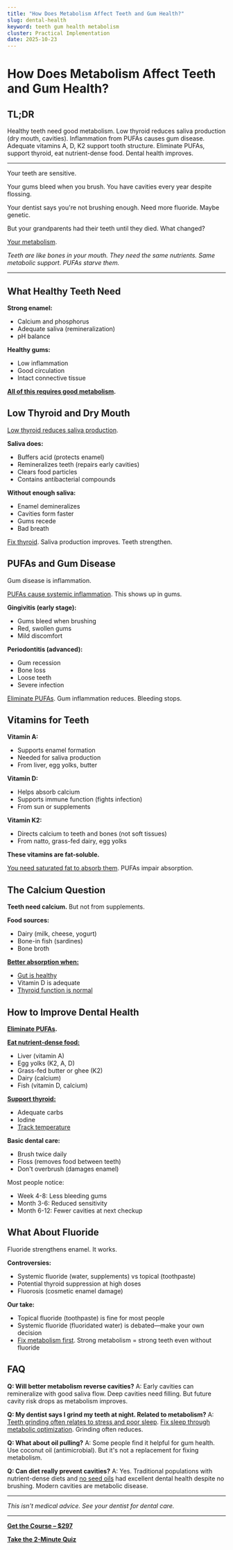 ```yaml
---
title: "How Does Metabolism Affect Teeth and Gum Health?"
slug: dental-health
keyword: teeth gum health metabolism
cluster: Practical Implementation
date: 2025-10-23
---
```


# How Does Metabolism Affect Teeth and Gum Health?

## TL;DR

Healthy teeth need good metabolism. Low thyroid reduces saliva production (dry mouth, cavities). Inflammation from PUFAs causes gum disease. Adequate vitamins A, D, K2 support tooth structure. Eliminate PUFAs, support thyroid, eat nutrient-dense food. Dental health improves.

---

Your teeth are sensitive.

Your gums bleed when you brush. You have cavities every year despite flossing.

Your dentist says you're not brushing enough. Need more fluoride. Maybe genetic.

But your grandparents had their teeth until they died. What changed?

[Your metabolism](/blog/seed-oils-and-thyroid).

*Teeth are like bones in your mouth. They need the same nutrients. Same metabolic support. PUFAs starve them.*

---

## What Healthy Teeth Need

**Strong enamel:**
- Calcium and phosphorus
- Adequate saliva (remineralization)
- pH balance

**Healthy gums:**
- Low inflammation
- Good circulation
- Intact connective tissue

**[All of this requires good metabolism](/blog/seed-oils-and-thyroid).**

## Low Thyroid and Dry Mouth

[Low thyroid reduces saliva production](/blog/thyroid-labs-interpretation).

**Saliva does:**
- Buffers acid (protects enamel)
- Remineralizes teeth (repairs early cavities)
- Clears food particles
- Contains antibacterial compounds

**Without enough saliva:**
- Enamel demineralizes
- Cavities form faster
- Gums recede
- Bad breath

[Fix thyroid](/blog/seed-oils-and-thyroid). Saliva production improves. Teeth strengthen.

## PUFAs and Gum Disease

Gum disease is inflammation.

[PUFAs cause systemic inflammation](/blog/pufas-inflammation). This shows up in gums.

**Gingivitis (early stage):**
- Gums bleed when brushing
- Red, swollen gums
- Mild discomfort

**Periodontitis (advanced):**
- Gum recession
- Bone loss
- Loose teeth
- Severe infection

[Eliminate PUFAs](/blog/seven-day-pufa-purge). Gum inflammation reduces. Bleeding stops.

## Vitamins for Teeth

**Vitamin A:**
- Supports enamel formation
- Needed for saliva production
- From liver, egg yolks, butter

**Vitamin D:**
- Helps absorb calcium
- Supports immune function (fights infection)
- From sun or supplements

**Vitamin K2:**
- Directs calcium to teeth and bones (not soft tissues)
- From natto, grass-fed dairy, egg yolks

**These vitamins are fat-soluble.**

[You need saturated fat to absorb them](/blog/pufas-vs-saturated-fat). PUFAs impair absorption.

## The Calcium Question

**Teeth need calcium.** But not from supplements.

**Food sources:**
- Dairy (milk, cheese, yogurt)
- Bone-in fish (sardines)
- Bone broth

**[Better absorption when:](/blog/calcium-vitamin-d)**
- [Gut is healthy](/blog/pufas-gut-health)
- Vitamin D is adequate
- [Thyroid function is normal](/blog/seed-oils-and-thyroid)

## How to Improve Dental Health

**[Eliminate PUFAs](/blog/seven-day-pufa-purge).**

**[Eat nutrient-dense food:](/blog/meal-planning)**
- Liver (vitamin A)
- Egg yolks (K2, A, D)
- Grass-fed butter or ghee (K2)
- Dairy (calcium)
- Fish (vitamin D, calcium)

**[Support thyroid:](/blog/seed-oils-and-thyroid)**
- Adequate carbs
- Iodine
- [Track temperature](/blog/temperature-tracking-metabolism)

**Basic dental care:**
- Brush twice daily
- Floss (removes food between teeth)
- Don't overbrush (damages enamel)

Most people notice:
- Week 4-8: Less bleeding gums
- Month 3-6: Reduced sensitivity
- Month 6-12: Fewer cavities at next checkup

## What About Fluoride

Fluoride strengthens enamel. It works.

**Controversies:**
- Systemic fluoride (water, supplements) vs topical (toothpaste)
- Potential thyroid suppression at high doses
- Fluorosis (cosmetic enamel damage)

**Our take:**
- Topical fluoride (toothpaste) is fine for most people
- Systemic fluoride (fluoridated water) is debated—make your own decision
- [Fix metabolism first](/blog/seed-oils-and-thyroid). Strong metabolism = strong teeth even without fluoride

## FAQ

**Q: Will better metabolism reverse cavities?**
A: Early cavities can remineralize with good saliva flow. Deep cavities need filling. But future cavity risk drops as metabolism improves.

**Q: My dentist says I grind my teeth at night. Related to metabolism?**
A: [Teeth grinding often relates to stress and poor sleep](/blog/body-temperature-sleep). [Fix sleep through metabolic optimization](/blog/anxiety-pufas). Grinding often reduces.

**Q: What about oil pulling?**
A: Some people find it helpful for gum health. Use coconut oil (antimicrobial). But it's not a replacement for fixing metabolism.

**Q: Can diet really prevent cavities?**
A: Yes. Traditional populations with nutrient-dense diets and [no seed oils](/blog/pufas-vs-saturated-fat) had excellent dental health despite no brushing. Modern cavities are metabolic disease.

---

*This isn't medical advice. See your dentist for dental care.*

---

**[Get the Course – $297](https://buy.polar.sh/polar_cl_8P7Z3TGPlCzXSgbJ0MNkG3HrYyVlcumvIjDMu3YLrwH)**

**[Take the 2-Minute Quiz](/quiz)**
